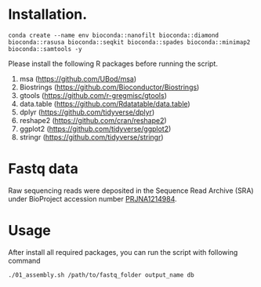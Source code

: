 # Installation.

``` 
conda create --name env bioconda::nanofilt bioconda::diamond bioconda::rasusa bioconda::seqkit bioconda::spades bioconda::minimap2 bioconda::samtools -y
```

Please install the following R packages before running the script.
1. msa (https://github.com/UBod/msa)
2. Biostrings (https://github.com/Bioconductor/Biostrings)
3. gtools (https://github.com/r-gregmisc/gtools)
4. data.table (https://github.com/Rdatatable/data.table)
5. dplyr (https://github.com/tidyverse/dplyr)
6. reshape2 (https://github.com/cran/reshape2)
7. ggplot2 (https://github.com/tidyverse/ggplot2)
8. stringr (https://github.com/tidyverse/stringr)

# Fastq data
Raw sequencing reads were deposited in the Sequence Read Archive (SRA) under BioProject accession number [PRJNA1214984](https://www.ncbi.nlm.nih.gov/sra/?term=SRR32105493).

# Usage
After install all required packages, you can run the script with following command

```
./01_assembly.sh /path/to/fastq_folder output_name db
```
